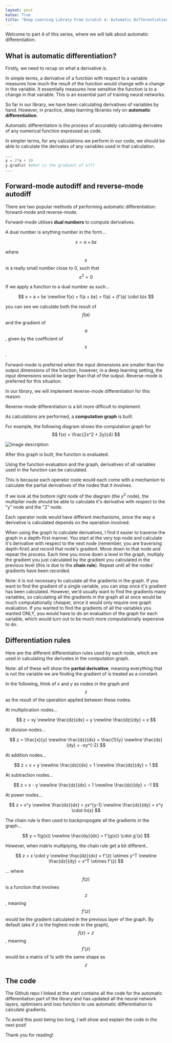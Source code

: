 ```yaml
---
layout: post
katex: True
title: "Deep Learning Library From Scratch 4: Automatic Differentiation"
---
```



Welcome to part 4 of this series, where we will talk about automatic differentiation. 

## What is automatic differentiation?

Firstly, we need to recap on what a derivative is. 

In simple terms, a derivative of a function with respect to a variable measures how much the result of the function would change with a change in the variable. It essentially measures how sensitive the function is to a change in that variable. This is an essential part of training neural networks.

So far in our library, we have been calculating derivatives of variables by hand. However, in practice, deep learning libraries rely on **automatic differentiation**.

Automatic differentiation is the process of accurately calculating derivates of any numerical function expressed as code. 

In simpler terms, for any calculations we perform in our code, we should be able to calculate the derivates of any variables used in that calculation.

```python
...
y = 2*x + 10
y.grad(x) #what is the gradient of x???
...
```

## Forward-mode autodiff and reverse-mode autodiff

There are two popular methods of performing automatic differentiation: forward-mode and reverse-mode.

Forward-mode utilises **dual numbers** to compute derivatives.

A dual number is anything number in the form...

$$
x = a + bε
$$

where $$ ε $$ is a really small number close to 0, such that  $$ ε^2 = 0 $$

If we apply a function to a dual number as such...

$$
x = a + bε \newline
f(x) = f(a + bε) = f(a) + (f'(a) \cdot b)ε
$$

you can see we calculate both the result of $$ f(a) $$ and the gradient of $$ a $$, given by the coefficient of $$ ε $$.

Forward-mode is preferred when the input dimensions are smaller than the output dimensions of the function, however, in a deep learning setting, the input dimensions would be larger than that of the output. Reverse-mode is preferred for this situation.

In our library, we will implement reverse-mode differentiation for this reason.

Reverse-mode differentiation is a bit more difficult to implement.

As calculations are performed, a **computation graph** is built.

For example, the following diagram shows the computation graph for $$ f(x) = \frac{2x^2 + 2y}{4} $$


![Image description](https://dev-to-uploads.s3.amazonaws.com/uploads/articles/s3iqp262sft3tk4szd21.png)

After this graph is built, the function is evaluated.

Using the function evaluation and the graph, derivatives of all variables used in the function can be calculated.

This is because each operator node would each come with a mechanism to calculate the partial derivatives of the nodes that it involves.

If we look at the bottom right node of the diagram (the $y^2$ node), the multiplier node should be able to calculate it's derivative with respect to the "y" node and the "2" node. 

Each operator node would have different mechanisms, since the way a derivative is calculated depends on the operation involved.

When using the graph to calculate derivatives, I find it easier to traverse the graph in a depth-first manner. You start at the very top node and calculate it's derivative with respect to the next node (remember, you are traversing depth-first) and record that node's gradient. Move down to that node and repeat the process. Each time you move down a level in the graph, multiply the gradient you just calculated by the gradient you calculated in the previous level (this is due to the **chain rule**). Repeat until all the nodes' gradients have been recorded.

Note: it is not necessary to calculate all the gradients in the graph. If you want to find the gradient of a single variable, you can stop once it's gradient has been calculated. However, we'd usually want to find the gradients many variables, so calculating all the gradients in the graph all at once would be much computationally cheaper, since it would only require one graph evaluation. If you wanted to find the gradients of all the variables you wanted ONLY, you would have to do an evaluation of the graph for each variable, which would turn out to be much more computationally expensive to do. 

## Differentiation rules

Here are the different differentiation rules used by each node, which are used in calculating the derivates in the computation graph.

Note: all of these will show the **partial derivative**, meaning everything that is not the variable we are finding the gradient of is treated as a constant.


In the following, think of $x$ and $y$ as nodes in the graph and $$z$$ as the result of the operation applied between these nodes.


At multiplication nodes...

$$
z = xy \newline  
\frac{dz}{dx} = y \newline
\frac{dz}{dy} = x
$$

At division nodes...

$$
z = \frac{x}{y} \newline  
\frac{dz}{dx} = \frac{1}{y} \newline
\frac{dz}{dy} = -xy^{-2}
$$

At addition nodes...

$$
z = x + y \newline  
\frac{dz}{dx} = 1 \newline  
\frac{dz}{dy} = 1
$$

At subtraction nodes...

$$
z = x - y \newline  
\frac{dz}{dx} = 1 \newline  
\frac{dz}{dy} = -1
$$

At power nodes...

$$
z = x^y \newline   
\frac{dz}{dx} = yx^{y-1} \newline  
\frac{dz}{dy} = x^y \cdot ln(x)
$$

The chain rule is then used to backpropogate all the gradients in the graph...

$$
y = f(g(x)) \newline
\frac{dy}{dx} = f'(g(x)) \cdot g'(x)
$$

However, when matrix multiplying, the chain rule get a bit different..

$$
z = x \cdot y \newline
\frac{dz}{dx} = f'(z) \otimes y^T \newline
\frac{dz}{dy} = x^T \otimes f'(z)
$$

... where $$f(z)$$ is a function that involves $$z$$, meaning $$f'(z)$$ would be the gradient calculated in the previous layer of the graph. By default (aka if z is the highest node in the graph), $$f(z) = z$$, meaning $$f'(z)$$ would be a matrix of 1s with the same shape as $$z$$

## The code

The Github repo I linked at the start contains all the code for the automatic differentiation part of the library and has updated all the neural network layers, optimisers and loss function to use automatic differentiation to calculate gradients.

To avoid this post being too long, I will show and explain the code in the next post!

Thank you for reading! 


